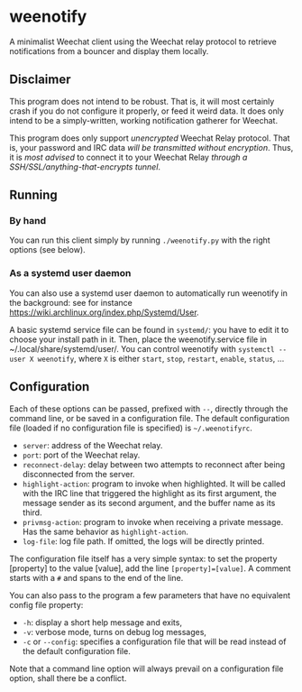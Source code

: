 # weenotify
A minimalist Weechat client using the Weechat relay protocol to retrieve notifications from a bouncer and display them locally.

## Disclaimer
This program does not intend to be robust. That is, it will most certainly crash if you do not configure it properly, or feed it weird data. It does only intend to be a simply-written, working notification gatherer for Weechat.

This program does only support *unencrypted* Weechat Relay protocol. That is, your password and IRC data *will be transmitted without encryption*. Thus, it is *most advised* to connect it to your Weechat Relay *through a SSH/SSL/anything-that-encrypts tunnel*.

## Running

### By hand
You can run this client simply by running ``./weenotify.py`` with the right options (see below).

### As a systemd user daemon
You can also use a systemd user daemon to automatically run weenotify in the background: see for instance https://wiki.archlinux.org/index.php/Systemd/User.

A basic systemd service file can be found in `systemd/`: you have to edit it to choose your install path in it. Then, place the weenotify.service file in ~/.local/share/systemd/user/. You can control weenotify with `systemctl --user X weenotify`, where `X` is either `start`, `stop`, `restart`, `enable`, `status`, ...

## Configuration
Each of these options can be passed, prefixed with `--`, directly through the command line, or be saved in a configuration file. The default configuration file (loaded if no configuration file is specified) is `~/.weenotifyrc`.

* `server`: address of the Weechat relay.
* `port`: port of the Weechat relay.
* `reconnect-delay`: delay between two attempts to reconnect after being disconnected from the server.
* `highlight-action`: program to invoke when highlighted. It will be called with the IRC line that triggered the highlight as its first argument, the message sender as its second argument, and the buffer name as its third.
* `privmsg-action`:  program to invoke when receiving a private message. Has the same behavior as `highlight-action`.
* `log-file`: log file path. If omitted, the logs will be directly printed.

The configuration file itself has a very simple syntax: to set the property [property] to the value [value], add the line `[property]=[value]`. A comment starts with a `#` and spans to the end of the line.

You can also pass to the program a few parameters that have no equivalent config file property:
* `-h`: display a short help message and exits,
* `-v`: verbose mode, turns on debug log messages,
* `-c` or `--config`: specifies a configuration file that will be read instead of the default configuration file.

Note that a command line option will always prevail on a configuration file option, shall there be a conflict.
